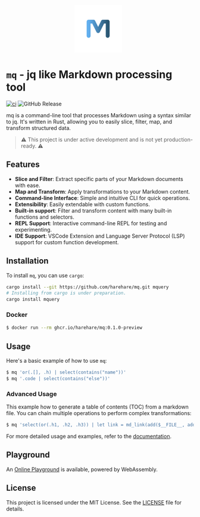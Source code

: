 <div align="center">
    <img src="docs/assets/logo.svg" style="width: 128px; height: 128px; margin-right: 10px;"/>
</div>

# `mq` - jq like Markdown processing tool

[![ci](https://github.com/harehare/mq/actions/workflows/ci.yml/badge.svg)](https://github.com/harehare/mq/actions/workflows/ci.yml)
![GitHub Release](https://img.shields.io/github/v/release/harehare/mq)

mq is a command-line tool that processes Markdown using a syntax similar to jq.
It's written in Rust, allowing you to easily slice, filter, map, and transform structured data.

> ⚠️ This project is under active development and is not yet production-ready. ⚠

## Features

- **Slice and Filter**: Extract specific parts of your Markdown documents with ease.
- **Map and Transform**: Apply transformations to your Markdown content.
- **Command-line Interface**: Simple and intuitive CLI for quick operations.
- **Extensibility**: Easily extendable with custom functions.
- **Built-in support**: Filter and transform content with many built-in functions and selectors.
- **REPL Support**: Interactive command-line REPL for testing and experimenting.
- **IDE Support**: VSCode Extension and Language Server Protocol (LSP) support for custom function development.

## Installation

To install `mq`, you can use `cargo`:

```sh
cargo install --git https://github.com/harehare/mq.git mquery
# Installing from cargo is under preparation.
cargo install mquery
```

### Docker

```sh
$ docker run --rm ghcr.io/harehare/mq:0.1.0-preview
```

## Usage

Here's a basic example of how to use `mq`:

```sh
$ mq 'or(.[], .h) | select(contains("name"))'
$ mq '.code | select(contains("else"))'
```

### Advanced Usage

This example how to generate a table of contents (TOC) from a markdown file.
You can chain multiple operations to perform complex transformations:

```sh
$ mq 'select(or(.h1, .h2, .h3)) | let link = md_link(add($__FILE__, add("#", to_text(self))), to_text(self)); | if (is_h1()): md_list(link, 1)  elif (is_h2()): md_list(link, 2) elif (is_h3()): md_list(link, 3) else: None' docs/book/*.md
```

For more detailed usage and examples, refer to the [documentation](docs/README.md).

## Playground

An [Online Playground](https://harehare.github.io/mq/playground) is available, powered by WebAssembly.

## License

This project is licensed under the MIT License. See the [LICENSE](LICENSE) file for details.
